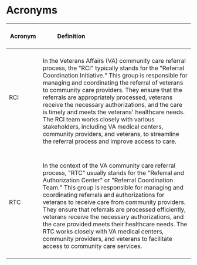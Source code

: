 # Acronyms

| <br/>Acronym &nbsp; &nbsp; &nbsp; &nbsp; &nbsp; &nbsp; &nbsp; &nbsp; &nbsp; | Definition &nbsp; &nbsp; &nbsp; &nbsp; &nbsp; &nbsp; &nbsp; &nbsp; &nbsp; &nbsp; &nbsp; &nbsp; &nbsp; &nbsp; &nbsp; &nbsp; &nbsp; &nbsp; &nbsp; &nbsp; &nbsp; &nbsp; &nbsp; &nbsp; &nbsp; &nbsp; &nbsp; &nbsp; |
| ------------------- | ----------  | 
| RCI<br/><br/> | <br/> In the Veterans Affairs (VA) community care referral process, the "RCI" typically stands for the "Referral Coordination Initiative." This group is responsible for managing and coordinating the referral of veterans to community care providers. They ensure that the referrals are appropriately processed, veterans receive the necessary authorizations, and the care is timely and meets the veterans' healthcare needs. The RCI team works closely with various stakeholders, including VA medical centers, community providers, and veterans, to streamline the referral process and improve access to care.<br/><br/> |
| RTC<br/><br/> | <br/> In the context of the VA community care referral process, "RTC" usually stands for the "Referral and Authorization Center" or "Referral Coordination Team." This group is responsible for managing and coordinating referrals and authorizations for veterans to receive care from community providers. They ensure that referrals are processed efficiently, veterans receive the necessary authorizations, and the care provided meets their healthcare needs. The RTC works closely with VA medical centers, community providers, and veterans to facilitate access to community care services.<br/><br/> |

